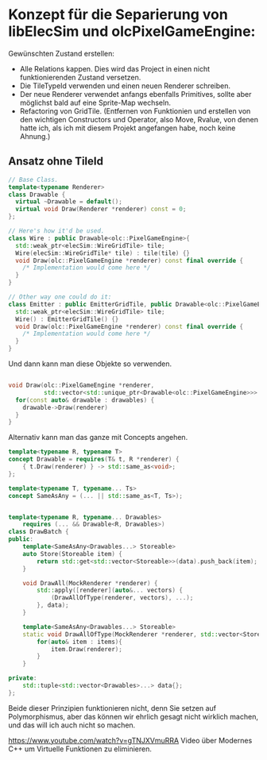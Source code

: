 # Konzept für die Separierung von libElecSim und olcPixelGameEngine:
Gewünschten Zustand erstellen: 
 - Alle Relations kappen. Dies wird das Project in einen nicht funktionierenden Zustand versetzen. 
 - Die TileTypeId verwenden und einen neuen Renderer schreiben.
 - Der neue Renderer verwendet anfangs ebenfalls Primitives, sollte aber möglichst bald auf eine Sprite-Map wechseln.
 - Refactoring von GridTile. (Entfernen von Funktionien und erstellen von den wichtigen Constructors und Operator, also Move, Rvalue, von denen hatte ich, als ich mit diesem Projekt angefangen habe, noch keine Ahnung.)
## Ansatz ohne TileId
```cpp
// Base Class.
template<typename Renderer>
class Drawable {
  virtual ~Drawable = default();
  virtual void Draw(Renderer *renderer) const = 0;
};

// Here's how it'd be used.
class Wire : public Drawable<olc::PixelGameEngine>{
  std::weak_ptr<elecSim::WireGridTile> tile;
  Wire(elecSim::WireGridTile* tile) : tile(tile) {}
  void Draw(olc::PixelGameEngine *renderer) const final override {
    /* Implementation would come here */
  }
}

// Other way one could do it:
class Emitter : public EmitterGridTile, public Drawable<olc::PixelGameEngine>{
  std::weak_ptr<elecSim::WireGridTile> tile;
  Wire() : EmitterGridTile() {}
  void Draw(olc::PixelGameEngine *renderer) const final override {
    /* Implementation would come here */
  }
}
```

Und dann kann man diese Objekte so verwenden.

```cpp

void Draw(olc::PixelGameEngine *renderer,
          std::vector<std::unique_ptr<Drawable<olc::PixelGameEngine>>> drawables){
  for(const auto& drawable : drawables) {
    drawable->Draw(renderer)
  }
}

```

Alternativ kann man das ganze mit Concepts angehen.

```cpp
template<typename R, typename T>
concept Drawable = requires(T& t, R *renderer) {
    { t.Draw(renderer) } -> std::same_as<void>;
};

template<typename T, typename... Ts>
concept SameAsAny = (... || std::same_as<T, Ts>);


template<typename R, typename... Drawables>
    requires (... && Drawable<R, Drawables>)
class DrawBatch {
public:
    template<SameAsAny<Drawables...> Storeable>
    auto Store(Storeable item) {
        return std::get<std::vector<Storeable>>(data).push_back(item);
    }

    void DrawAll(MockRenderer *renderer) {
        std::apply([renderer](auto&... vectors) {
            (DrawAllOfType(renderer, vectors), ...);
        }, data);
    }

    template<SameAsAny<Drawables...> Storeable>
    static void DrawAllOfType(MockRenderer *renderer, std::vector<Storeable> items){
        for(auto& item : items){
            item.Draw(renderer);
        }
    }

private:
    std::tuple<std::vector<Drawables>...> data{};
};
```

Beide dieser Prinzipien funktionieren nicht, denn Sie setzen auf Polymorphismus, aber das können wir ehrlich gesagt nicht wirklich machen, und das will ich auch nicht so machen. 

https://www.youtube.com/watch?v=gTNJXVmuRRA Video über Modernes C++ um Virtuelle Funktionen zu eliminieren.